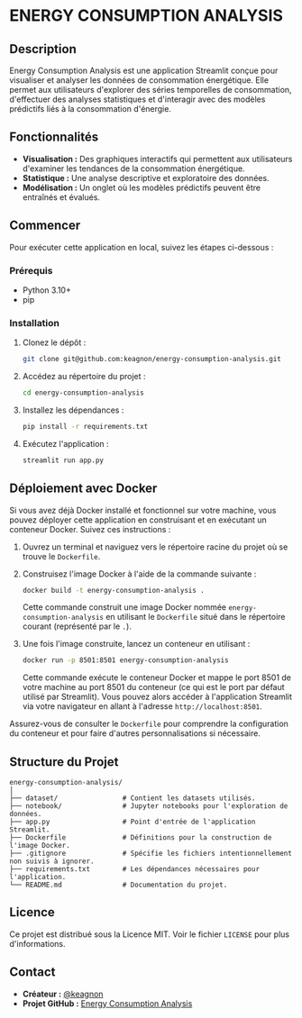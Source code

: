 # ENERGY CONSUMPTION ANALYSIS

## Description

Energy Consumption Analysis est une application Streamlit conçue pour visualiser et analyser les données de consommation énergétique. Elle permet aux utilisateurs d'explorer des séries temporelles de consommation, d'effectuer des analyses statistiques et d'interagir avec des modèles prédictifs liés à la consommation d'énergie.

## Fonctionnalités

- **Visualisation :** Des graphiques interactifs qui permettent aux utilisateurs d'examiner les tendances de la consommation énergétique.
- **Statistique :** Une analyse descriptive et exploratoire des données.
- **Modélisation :** Un onglet où les modèles prédictifs peuvent être entraînés et évalués.

## Commencer

Pour exécuter cette application en local, suivez les étapes ci-dessous :

### Prérequis

- Python 3.10+
- pip

### Installation

1. Clonez le dépôt :
   ```bash
   git clone git@github.com:keagnon/energy-consumption-analysis.git
   ```
2. Accédez au répertoire du projet :
   ```bash
   cd energy-consumption-analysis
   ```
3. Installez les dépendances :
   ```bash
   pip install -r requirements.txt
   ```
4. Exécutez l'application :
   ```bash
   streamlit run app.py
   ```

## Déploiement avec Docker

Si vous avez déjà Docker installé et fonctionnel sur votre machine, vous pouvez déployer cette application en construisant et en exécutant un conteneur Docker. Suivez ces instructions :

1. Ouvrez un terminal et naviguez vers le répertoire racine du projet où se trouve le `Dockerfile`.

2. Construisez l'image Docker à l'aide de la commande suivante :
   ```bash
   docker build -t energy-consumption-analysis .
   ```
   Cette commande construit une image Docker nommée `energy-consumption-analysis` en utilisant le `Dockerfile` situé dans le répertoire courant (représenté par le `.`).

3. Une fois l'image construite, lancez un conteneur en utilisant :
   ```bash
   docker run -p 8501:8501 energy-consumption-analysis
   ```
   Cette commande exécute le conteneur Docker et mappe le port 8501 de votre machine au port 8501 du conteneur (ce qui est le port par défaut utilisé par Streamlit). Vous pouvez alors accéder à l'application Streamlit via votre navigateur en allant à l'adresse `http://localhost:8501`.

Assurez-vous de consulter le `Dockerfile` pour comprendre la configuration du conteneur et pour faire d'autres personnalisations si nécessaire.

## Structure du Projet

```
energy-consumption-analysis/
│
├── dataset/                # Contient les datasets utilisés.
├── notebook/               # Jupyter notebooks pour l'exploration de données.
├── app.py                  # Point d'entrée de l'application Streamlit.
├── Dockerfile              # Définitions pour la construction de l'image Docker.
├── .gitignore              # Spécifie les fichiers intentionnellement non suivis à ignorer.
├── requirements.txt        # Les dépendances nécessaires pour l'application.
└── README.md               # Documentation du projet.
```


## Licence

Ce projet est distribué sous la Licence MIT. Voir le fichier `LICENSE` pour plus d'informations.

## Contact

- **Créateur :** [@keagnon](https://github.com/keagnon)
- **Projet GitHub :** [Energy Consumption Analysis](https://github.com/keagnon/energy-consumption-analysis)
